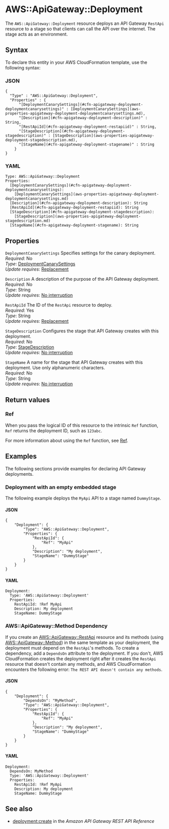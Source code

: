 # AWS::ApiGateway::Deployment<a name="aws-resource-apigateway-deployment"></a>

The `AWS::ApiGateway::Deployment` resource deploys an API Gateway `RestApi` resource to a stage so that clients can call the API over the internet\. The stage acts as an environment\.

## Syntax<a name="aws-resource-apigateway-deployment-syntax"></a>

To declare this entity in your AWS CloudFormation template, use the following syntax:

### JSON<a name="aws-resource-apigateway-deployment-syntax.json"></a>

```
{
  "Type" : "AWS::ApiGateway::Deployment",
  "Properties" : {
      "[DeploymentCanarySettings](#cfn-apigateway-deployment-deploymentcanarysettings)" : [DeploymentCanarySettings](aws-properties-apigateway-deployment-deploymentcanarysettings.md),
      "[Description](#cfn-apigateway-deployment-description)" : String,
      "[RestApiId](#cfn-apigateway-deployment-restapiid)" : String,
      "[StageDescription](#cfn-apigateway-deployment-stagedescription)" : [StageDescription](aws-properties-apigateway-deployment-stagedescription.md),
      "[StageName](#cfn-apigateway-deployment-stagename)" : String
    }
}
```

### YAML<a name="aws-resource-apigateway-deployment-syntax.yaml"></a>

```
Type: AWS::ApiGateway::Deployment
Properties: 
  [DeploymentCanarySettings](#cfn-apigateway-deployment-deploymentcanarysettings): 
    [DeploymentCanarySettings](aws-properties-apigateway-deployment-deploymentcanarysettings.md)
  [Description](#cfn-apigateway-deployment-description): String
  [RestApiId](#cfn-apigateway-deployment-restapiid): String
  [StageDescription](#cfn-apigateway-deployment-stagedescription): 
    [StageDescription](aws-properties-apigateway-deployment-stagedescription.md)
  [StageName](#cfn-apigateway-deployment-stagename): String
```

## Properties<a name="aws-resource-apigateway-deployment-properties"></a>

`DeploymentCanarySettings`  <a name="cfn-apigateway-deployment-deploymentcanarysettings"></a>
Specifies settings for the canary deployment\.  
*Required*: No  
*Type*: [DeploymentCanarySettings](aws-properties-apigateway-deployment-deploymentcanarysettings.md)  
*Update requires*: [Replacement](https://docs.aws.amazon.com/AWSCloudFormation/latest/UserGuide/using-cfn-updating-stacks-update-behaviors.html#update-replacement)

`Description`  <a name="cfn-apigateway-deployment-description"></a>
A description of the purpose of the API Gateway deployment\.  
*Required*: No  
*Type*: String  
*Update requires*: [No interruption](https://docs.aws.amazon.com/AWSCloudFormation/latest/UserGuide/using-cfn-updating-stacks-update-behaviors.html#update-no-interrupt)

`RestApiId`  <a name="cfn-apigateway-deployment-restapiid"></a>
The ID of the `RestApi` resource to deploy\.  
*Required*: Yes  
*Type*: String  
*Update requires*: [Replacement](https://docs.aws.amazon.com/AWSCloudFormation/latest/UserGuide/using-cfn-updating-stacks-update-behaviors.html#update-replacement)

`StageDescription`  <a name="cfn-apigateway-deployment-stagedescription"></a>
Configures the stage that API Gateway creates with this deployment\.  
*Required*: No  
*Type*: [StageDescription](aws-properties-apigateway-deployment-stagedescription.md)  
*Update requires*: [No interruption](https://docs.aws.amazon.com/AWSCloudFormation/latest/UserGuide/using-cfn-updating-stacks-update-behaviors.html#update-no-interrupt)

`StageName`  <a name="cfn-apigateway-deployment-stagename"></a>
A name for the stage that API Gateway creates with this deployment\. Use only alphanumeric characters\.  
*Required*: No  
*Type*: String  
*Update requires*: [No interruption](https://docs.aws.amazon.com/AWSCloudFormation/latest/UserGuide/using-cfn-updating-stacks-update-behaviors.html#update-no-interrupt)

## Return values<a name="aws-resource-apigateway-deployment-return-values"></a>

### Ref<a name="aws-resource-apigateway-deployment-return-values-ref"></a>

When you pass the logical ID of this resource to the intrinsic `Ref` function, `Ref` returns the deployment ID, such as `123abc`\.

For more information about using the `Ref` function, see [Ref](https://docs.aws.amazon.com/AWSCloudFormation/latest/UserGuide/intrinsic-function-reference-ref.html)\.

## Examples<a name="aws-resource-apigateway-deployment--examples"></a>

The following sections provide examples for declaring API Gateway deployments\.

### Deployment with an empty embedded stage<a name="aws-resource-apigateway-deployment--examples--Deployment_with_an_empty_embedded_stage"></a>

The following example deploys the `MyApi` API to a stage named `DummyStage`\.

#### JSON<a name="aws-resource-apigateway-deployment--examples--Deployment_with_an_empty_embedded_stage--json"></a>

```
{
    "Deployment": {
        "Type": "AWS::ApiGateway::Deployment",
        "Properties": {
            "RestApiId": {
                "Ref": "MyApi"
            },
            "Description": "My deployment",
            "StageName": "DummyStage"
        }
    }
}
```

#### YAML<a name="aws-resource-apigateway-deployment--examples--Deployment_with_an_empty_embedded_stage--yaml"></a>

```
Deployment:
  Type: 'AWS::ApiGateway::Deployment'
  Properties:
    RestApiId: !Ref MyApi
    Description: My deployment
    StageName: DummyStage
```

### AWS::ApiGateway::Method Dependency<a name="aws-resource-apigateway-deployment--examples--AWS::ApiGateway::Method_Dependency"></a>

If you create an [AWS::ApiGateway::RestApi](https://docs.aws.amazon.com/AWSCloudFormation/latest/UserGuide/aws-resource-apigateway-restapi.html) resource and its methods \(using [AWS::ApiGateway::Method](https://docs.aws.amazon.com/AWSCloudFormation/latest/UserGuide/aws-resource-apigateway-method.html)\) in the same template as your deployment, the deployment must depend on the `RestApi`'s methods\. To create a dependency, add a `DependsOn` attribute to the deployment\. If you don't, AWS CloudFormation creates the deployment right after it creates the `RestApi` resource that doesn't contain any methods, and AWS CloudFormation encounters the following error: `The REST API doesn't contain any methods`\.

#### JSON<a name="aws-resource-apigateway-deployment--examples--AWS::ApiGateway::Method_Dependency--json"></a>

```
{
    "Deployment": {
        "DependsOn": "MyMethod",
        "Type": "AWS::ApiGateway::Deployment",
        "Properties": {
            "RestApiId": {
                "Ref": "MyApi"
            },
            "Description": "My deployment",
            "StageName": "DummyStage"
        }
    }
}
```

#### YAML<a name="aws-resource-apigateway-deployment--examples--AWS::ApiGateway::Method_Dependency--yaml"></a>

```
Deployment:
  DependsOn: MyMethod
  Type: 'AWS::ApiGateway::Deployment'
  Properties:
    RestApiId: !Ref MyApi
    Description: My deployment
    StageName: DummyStage
```

## See also<a name="aws-resource-apigateway-deployment--seealso"></a>
+ [deployment:create](https://docs.aws.amazon.com/apigateway/api-reference/link-relation/deployment-create/) in the *Amazon API Gateway REST API Reference*